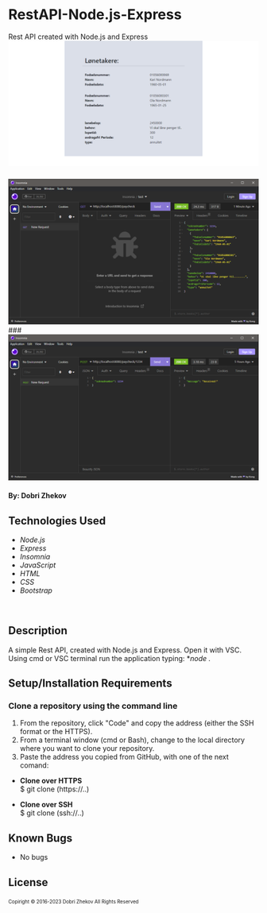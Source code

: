 # RestAPI-Node.js-Express
Rest API created with Node.js and Express
<img align="justify" alt="chart" width="950px" src="https://github.com/zhekovdobri/RestAPI-Node.js-Express/blob/main/RestAPI-Node-Express.png?raw=true">
###
<img align="justify" alt="chart" width="950px" src="https://github.com/zhekovdobri/RestAPI-Node.js-Express/blob/main/Get_request.png?raw=true">
###
<img align="justify" alt="chart" width="950px" src="https://github.com/zhekovdobri/RestAPI-Node.js-Express/blob/main/POST_request.png?raw=true">

#### By: Dobri Zhekov

## Technologies Used

* _Node.js_
* _Express_
* _Insomnia_
* _JavaScript_
* _HTML_
* _CSS_
* _Bootstrap_

<br />

## Description
A simple Rest API, created with Node.js and Express. Open it with VSC. Using cmd or VSC terminal run the application typing:
*_node ._

## Setup/Installation Requirements

### Clone a repository using the command line 

1. From the repository, click "Code" and copy the address (either the SSH format or the HTTPS). 
2. From a terminal window (cmd or Bash), change to the local directory where you want to clone your repository.
3. Paste the address you copied from GitHub, with one of the next comand:

* **Clone over HTTPS**<br>
  $ git clone (https://..)
  
* **Clone over SSH**<br>
  $ git clone (ssh://..)

## Known Bugs

* No bugs

## License

<sub><sup>Copiright © 2016-2023 Dobri Zhekov All Rights Reserved</sup></sub>

